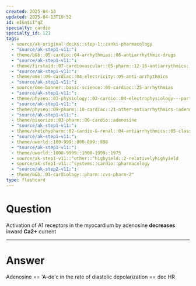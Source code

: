 ```yaml
---
created: 2025-04-13
updated: 2025-04-13T10:52
id: eI&n$iI^qZ
specialty: cardio
specialty_id: 121
tags:
  - source/ak-original-decks::step-1::zanki-pharmacology
  - "source/ak-step1-v11:": 
  - theme/b&b::05-cardio::04-arrhythmias::06-antiarrhythmic-drugs
  - "source/ak-step1-v11:": 
  - theme/firstaid::07-cardiovascular::05-pharm::12-16-antiarrythmics::16-class-5-other-antiarrhythmics
  - "source/ak-step1-v11:": 
  - theme/ome::09-cardiac::04-electricity::05-anti-arrhythmics
  - "source/ak-step1-v11:": 
  - source/ome-banner::basic-science::09-cardiac::25-arrhythmias
  - "source/ak-step1-v11:": 
  - theme/physeo::03-physiology::02-cardio::04-electrophysiology---part-1
  - "source/ak-step1-v11:": 
  - theme/physeo::09-pharm::10-cardiac::21-other-antiarrhythmics-(adenosine-and-magnesium)
  - "source/ak-step1-v11:": 
  - theme/pixorize::03-pharm::06-cardio::adenosine
  - "source/ak-step1-v11:": 
  - theme/sketchypharm::02-cardio-&-renal::04-antiarrhythmics::05-class-v
  - "source/ak-step1-v11:": 
  - theme/uworld::100-999::800-899::898
  - "source/ak-step1-v11:": 
  - theme/uworld::1000-9999::1000-1999::1975
  - source/ak-step1-v11::^other::^highyield::2-relativelyhighyield
  - source/ak-step1-v11::^systems::cardio::pharmacology
  - "source/ak-step2-v11:": 
  - theme/b&b::01-cardiology::pharm::cvs-pharm-2"
type: flashcard
---
```


# Question
Activation of A1 receptors in the myocardium by adenosine **decreases** inward **Ca2+** current

---

# Answer
Adenosine == 'A-de'c in the rate of diastolic depolarization == dec HR